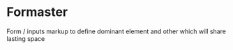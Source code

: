 Formaster
=========

Form / inputs markup to define dominant element and other which will share lasting space